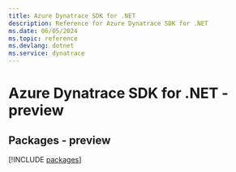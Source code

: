 ```yaml
---
title: Azure Dynatrace SDK for .NET
description: Reference for Azure Dynatrace SDK for .NET
ms.date: 06/05/2024
ms.topic: reference
ms.devlang: dotnet
ms.service: dynatrace
---
```

# Azure Dynatrace SDK for .NET - preview
## Packages - preview
[!INCLUDE [packages](dynatrace-index.md)]